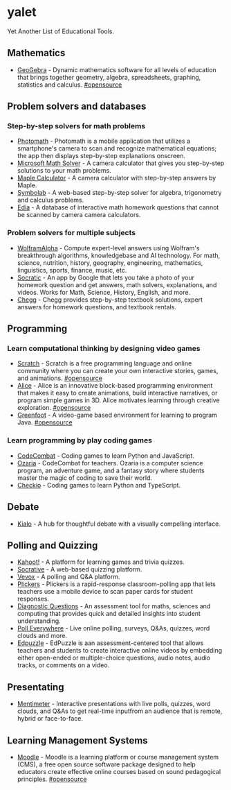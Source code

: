 # yalet
Yet Another List of Educational Tools.

## Mathematics
- [GeoGebra](https://www.geogebra.org/) - Dynamic mathematics software for all levels of education that brings together geometry, algebra, spreadsheets, graphing, statistics and calculus. [#opensource](https://github.com/geogebra/geogebra)

## Problem solvers and databases

### Step-by-step solvers for math problems
- [Photomath](https://photomath.com/) - Photomath is a mobile application that utilizes a smartphone's camera to scan and recognize mathematical equations; the app then displays step-by-step explanations onscreen.
- [Microsoft Math Solver]() - A camera calculator that gives you step-by-step solutions to your math problems.
- [Maple Calculator](https://www.maplesoft.com/products/Maplecalculator/) - A camera calculator with step-by-step answers by Maple.
- [Symbolab](https://www.symbolab.com/) - A web-based step-by-step solver for algebra, trigonometry and calculus problems.
- [Edia](https://edia.app/) - A database of interactive math homework questions that cannot be scanned by camera camera calculators.

### Problem solvers for multiple subjects
- [WolframAlpha](https://www.wolframalpha.com/) - Compute expert-level answers using Wolfram's breakthrough algorithms, knowledgebase and AI technology. For math, science, nutrition, history, geography, engineering, mathematics, linguistics, sports, finance, music, etc.
- [Socratic](https://socratic.org/) - An app by Google that lets you take a photo of your homework question and get answers, math solvers, explanations, and videos. Works for Math, Science, History, English, and more.
- [Chegg](https://www.chegg.com/) - Chegg provides step-by-step textbook solutions, expert answers for homework questions, and textbook rentals.

## Programming

### Learn computational thinking by designing video games
- [Scratch](https://scratch.mit.edu/) - Scratch is a free programming language and online community where you can create your own interactive stories, games, and animations. [#opensource](https://github.com/LLK/scratch-gui)
- [Alice](https://www.alice.org/) - Alice is an innovative block-based programming environment that makes it easy to create animations, build interactive narratives, or program simple games in 3D. Alice motivates learning through creative exploration. [#opensource](https://github.com/TheAliceProject/alice3)
- [Greenfoot](https://www.greenfoot.org/) - A video-game based environment for learning to program Java. [#opensource](https://www.greenfoot.org/site/download_source)

### Learn programming by play coding games
- [CodeCombat](https://codecombat.com/) - Coding games to learn Python and JavaScript.
- [Ozaria](https://www.ozaria.com/) - CodeCombat for teachers. Ozaria is a computer science program, an adventure game, and a fantasy story where students master the magic of coding to save their world.
- [Checkio](https://checkio.org/) - Coding games to learn Python and TypeScript.


## Debate
- [Kialo](https://www.kialo.com/) - A hub for thoughtful debate with a visually compelling interface.

## Polling and Quizzing
- [Kahoot!](https://kahoot.com/) - A platform for learning games and trivia quizzes.
- [Socrative](https://www.socrative.com/) - A web-based quizzing platform.
- [Vevox](https://www.vevox.com/) - A polling and Q&A platform.
- [Plickers](https://get.plickers.com/) - Plickers is a rapid-response classroom-polling app that lets teachers use a mobile device to scan paper cards for student responses.
- [Diagnostic Questions](https://diagnosticquestions.com/) - An assessment tool for maths, sciences and computing that provides quick and detailed insights into student understanding.
- [Poll Everywhere](https://www.polleverywhere.com/) - Live online polling, surveys, Q&As, quizzes, word clouds and more.
- [Edpuzzle](https://edpuzzle.com/) - EdPuzzle is aan assessment-centered tool that allows teachers and students to create interactive online videos by embedding either open-ended or multiple-choice questions, audio notes, audio tracks, or comments on a video.

## Presentating
- [Mentimeter](https://www.mentimeter.com/) - Interactive presentations with live polls, quizzes, word clouds, and Q&As to get real-time inputfrom an audience that is remote, hybrid or face-to-face.

## Learning Management Systems
- [Moodle](https://moodle.org/) - Moodle is a learning platform or course management system (CMS), a free open source software package designed to help educators create effective online courses based on sound pedagogical principles. [#opensource](https://github.com/moodle/moodle)
